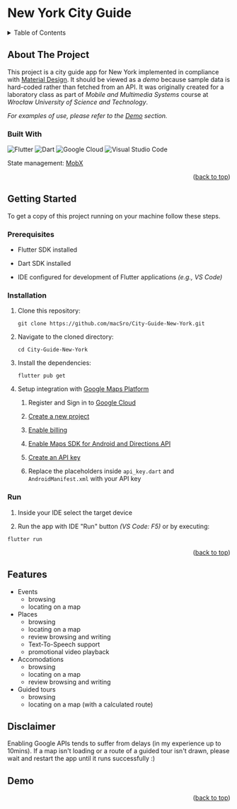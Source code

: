 <a name="top"></a>

# New York City Guide

<details>
  <summary>Table of Contents</summary>
  <ol>
    <li>
      <a href="#about-the-project">About The Project</a>
      <ul>
        <li><a href="#built-with">Built With</a></li>
      </ul>
    </li>
    <li>
      <a href="#getting-started">Getting Started</a>
      <ul>
        <li><a href="#prerequisites">Prerequisites</a></li>
        <li><a href="#installation">Installation</a></li>
        <li><a href="#run">Run</a></li>
      </ul>
    </li>
    <li><a href="#features">Features</a></li>
    <li><a href="#disclaimer">Disclaimer</a></li>
    <li><a href="#demo">Demo</a></li>
  </ol>
</details>

## About The Project

This project is a city guide app for New York implemented in compliance with <a href="https://m2.material.io/">Material Design</a>. It should be viewed as a _demo_ because sample data is hard-coded rather than fetched from an API. It was originally created for a laboratory class as part of _Mobile and Multimedia Systems_ course at _Wrocław University of Science and Technology_.

_For examples of use, please refer to the <a href="#demo">Demo</a> section._

### Built With

![Flutter](https://img.shields.io/badge/Flutter-%2302569B.svg?style=for-the-badge&logo=Flutter&logoColor=white)
![Dart](https://img.shields.io/badge/dart-%230175C2.svg?style=for-the-badge&logo=dart&logoColor=white)
![Google Cloud](https://img.shields.io/badge/GoogleCloud-%234285F4.svg?style=for-the-badge&logo=google-cloud&logoColor=white)
![Visual Studio Code](https://img.shields.io/badge/Visual%20Studio%20Code-0078d7.svg?style=for-the-badge&logo=visual-studio-code&logoColor=white)

State management: <a href="https://pub.dev/packages/flutter_mobx/install">MobX</a>

<p align="right">(<a href="#top">back to top</a>)</p>



## Getting Started

To get a copy of this project running on your machine follow these steps.

### Prerequisites

* Flutter SDK installed

* Dart SDK installed

* IDE configured for development of Flutter applications _(e.g., VS Code)_

### Installation

1. Clone this repository:

   ```
   git clone https://github.com/macSro/City-Guide-New-York.git
   ```

2. Navigate to the cloned directory:

   ```
   cd City-Guide-New-York
   ```

3. Install the dependencies:

   ```
   flutter pub get
   ```

4. Setup integration with <a href="https://mapsplatform.google.com/">Google Maps Platform</a>

    1. Register and Sign in to <a href="https://cloud.google.com/">Google Cloud</a>

    2. <a href="https://cloud.google.com/resource-manager/docs/creating-managing-projects">Create a new project</a>
  
    3. <a href="https://support.google.com/googleapi/answer/6158867?hl=en&ref_topic=7013279">Enable billing</a>

    4. <a href="https://support.google.com/googleapi/answer/6158841?hl=en&ref_topic=7013279">Enable Maps SDK for Android and Directions API</a>

    5. <a href="https://support.google.com/googleapi/answer/6158862?hl=en&ref_topic=7013279">Create an API key</a>

    6. Replace the placeholders inside ```api_key.dart``` and ```AndroidManifest.xml``` with your API key

### Run

1. Inside your IDE select the target device

2. Run the app with IDE "Run" button _(VS Code: F5)_ or by executing:

```
flutter run
```

<p align="right">(<a href="#top">back to top</a>)</p>



## Features 

* Events
  * browsing
  * locating on a map
* Places
  * browsing
  * locating on a map
  * review browsing and writing
  * Text-To-Speech support
  * promotional video playback
* Accomodations
  * browsing
  * locating on a map
  * review browsing and writing
* Guided tours
  * browsing
  * locating on a map (with a calculated route)



## Disclaimer

Enabling Google APIs tends to suffer from delays (in my experience up to 10mins). If a map isn't loading or a route of a guided tour isn't drawn, please wait and restart the app until it runs successfully :)



## Demo



<p align="right">(<a href="#top">back to top</a>)</p>
